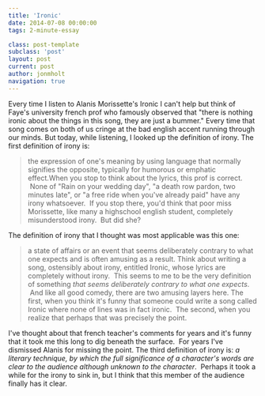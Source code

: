 ```yaml
---
title: 'Ironic'
date: 2014-07-08 00:00:00 
tags: 2-minute-essay

class: post-template
subclass: 'post'
layout: post
current: post
author: jonmholt
navigation: true
---
```

Every time I listen to Alanis Morissette's Ironic I can't help but think of Faye's university french prof who famously observed that "there is nothing ironic about the things in this song, they are just a bummer." Every time that song comes on both of us cringe at the bad english accent running through our minds. But today, while listening, I looked up the definition of irony.
<a name="more"></a>
The first definition of irony is:
> the expression of one's meaning by using language that normally signifies the opposite, typically for humorous or emphatic effect.When you stop to think about the lyrics, this prof is correct. &nbsp;None of "Rain on your wedding day", "a death row pardon, two minutes late", or "a free ride when you've already paid" have any irony whatsoever. &nbsp;If you stop there, you'd think that poor miss Morissette, like many a highschool english student, completely misunderstood irony. &nbsp;But did she?

The definition of irony that I thought was most applicable was this one:
> a state of affairs or an event that seems deliberately contrary to what one expects and is often amusing as a result.
Think about writing a song, ostensibly about irony, entitled Ironic, whose lyrics are completely without irony. &nbsp;This seems to me to be the very definition of something _that seems deliberately contrary to what one expects_. &nbsp;And like all good comedy, there are two amusing layers here. The first, when you think it's funny that someone could write a song called Ironic where none of lines was in fact ironic. &nbsp;The second, when you realize that perhaps that was precisely the point.

I've thought about that french teacher's comments for years and it's funny that it took me this long to dig beneath the surface. &nbsp;For years I've dismissed Alanis for missing the point.  The third definition of irony is: _a literary technique, by which the full significance of a character's words are clear to the audience although unknown to the character_. &nbsp;Perhaps it took a while for the irony to sink in, but I think that this member of the audience finally has it clear.
